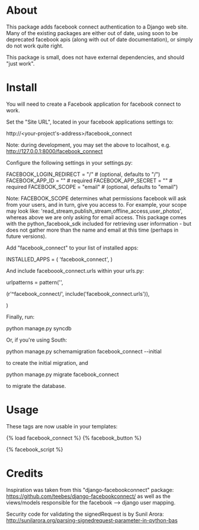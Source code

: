 About 
==============

This package adds facebook connect authentication to a Django web
site. Many of the existing packages are either out of date, using soon to be deprecated facebook
apis (along with out of date documentation), or simply do not work quite right. 

This package is small, does not have external dependencies, and should "just work".


Install
==============

You will need to create a Facebook application for facebook connect to work.

Set the "Site URL", located in your facebook applications settings to:

http://<your-project's-address>/facebook_connect

Note: during development, you may set the above to localhost, e.g. http://127.0.0.1:8000/facebook_connect

Configure the following settings in your settings.py:

FACEBOOK_LOGIN_REDIRECT = "/"                              # (optional, defaults to "/")
FACEBOOK_APP_ID = "<place your app id here>"               # required
FACEBOOK_APP_SECRET = "<place your app secret code here>"  # required
FACEBOOK_SCOPE = "email"						           # (optional, defaults to "email")

Note: FACEBOOK_SCOPE determines what permissions facebook will ask from your users,
	  and in turn, give you access to. For example, your scope may look like:
	  'read_stream,publish_stream,offline_access,user_photos', whereas above
	  we are only asking for email access. This package comes with the
	  python_facebook_sdk included for retrieving user information - but
	  does not gather more than the name and email at this time (perhaps
	  in future versions).

Add "facebook_connect" to your list of installed apps:

INSTALLED_APPS = (
    'facebook_connect',
)

And include faceboook_connect.urls within your urls.py:

urlpatterns = pattern('',
  
   (r'^facebook_connect/', include('facebook_connect.urls')),

)

Finally, run:

python manage.py syncdb 

Or, if you're using South:

python manage.py schemamigration facebook_connect --initial

to create the initial migration, and

python manage.py migrate facebook_connect

to migrate the database.

Usage
==============

These tags are now usable in your templates:

{% load facebook_connect %}
{% facebook_button %}                

{% facebook_script %}


Credits
==============

Inspiration was taken from this "django-facebookconnect" package: https://github.com/teebes/django-facebookconnect/
as well as the views/models responsible for the facebook --> django user mapping.

Security code for validating the signedRequest is by Sunil Arora:
http://sunilarora.org/parsing-signedrequest-parameter-in-python-bas
